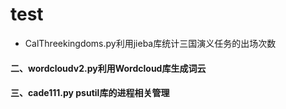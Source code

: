 # test
- CalThreekingdoms.py利用jieba库统计三国演义任务的出场次数      
#### 二、wordcloudv2.py利用Wordcloud库生成词云    
#### 三、cade111.py psutil库的进程相关管理
